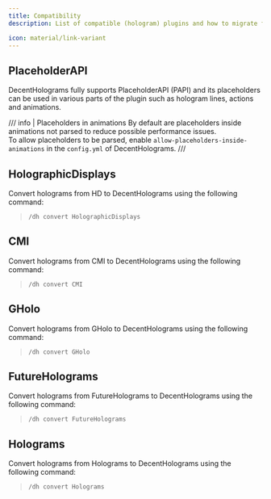 ```yaml
---
title: Compatibility
description: List of compatible (hologram) plugins and how to migrate from them

icon: material/link-variant
---
```


## PlaceholderAPI

DecentHolograms fully supports PlaceholderAPI (PAPI) and its placeholders can be used in various parts of the plugin such as hologram lines, actions and animations.

/// info | Placeholders in animations
By default are placeholders inside animations not parsed to reduce possible performance issues.  
To allow placeholders to be parsed, enable `allow-placeholders-inside-animations` in the `config.yml` of DecentHolograms.
///

## HolographicDisplays

Convert holograms from HD to DecentHolograms using the following command:

> ```
> /dh convert HolographicDisplays
> ```

## CMI

Convert holograms from CMI to DecentHolograms using the following command:

> ```
> /dh convert CMI
> ```

## GHolo

Convert holograms from GHolo to DecentHolograms using the following command:

> ```
> /dh convert GHolo
> ```

## FutureHolograms

Convert holograms from FutureHolograms to DecentHolograms using the following command:

> ```
> /dh convert FutureHolograms
> ```

## Holograms

Convert holograms from Holograms to DecentHolograms using the following command:

> ```
> /dh convert Holograms
> ```
